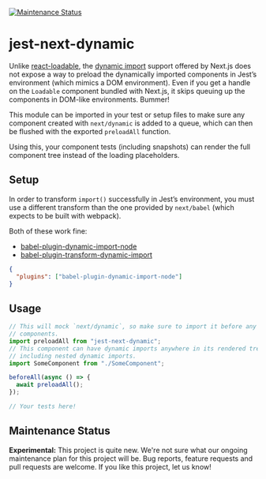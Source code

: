 [![Maintenance Status][maintenance-image]](#maintenance-status)

# jest-next-dynamic

Unlike [react-loadable](https://github.com/jamiebuilds/react-loadable), the
[dynamic import](https://github.com/zeit/next.js#dynamic-import) support
offered by Next.js does not expose a way to preload the dynamically imported
components in Jest’s environment (which mimics a DOM environment). Even if you
get a handle on the `Loadable` component bundled with Next.js, it skips queuing
up the components in DOM-like environments. Bummer!

This module can be imported in your test or setup files to make sure any
component created with `next/dynamic` is added to a queue, which can then be
flushed with the exported `preloadAll` function.

Using this, your component tests (including snapshots) can render the full
component tree instead of the loading placeholders.

## Setup

In order to transform `import()` successfully in Jest’s environment, you must
use a different transform than the one provided by `next/babel` (which expects
to be built with webpack).

Both of these work fine:

- [babel-plugin-dynamic-import-node](https://www.npmjs.com/package/babel-plugin-dynamic-import-node)
- [babel-plugin-transform-dynamic-import](https://www.npmjs.com/package/babel-plugin-transform-dynamic-import)

```json
{
  "plugins": ["babel-plugin-dynamic-import-node"]
}
```

## Usage

```js
// This will mock `next/dynamic`, so make sure to import it before any of your
// components.
import preloadAll from "jest-next-dynamic";
// This component can have dynamic imports anywhere in its rendered tree,
// including nested dynamic imports.
import SomeComponent from "./SomeComponent";

beforeAll(async () => {
  await preloadAll();
});

// Your tests here!
```
## Maintenance Status

**Experimental:** This project is quite new. We're not sure what our ongoing maintenance plan for this project will be. Bug reports, feature requests and pull requests are welcome. If you like this project, let us know!

[maintenance-image]: https://img.shields.io/badge/maintenance-experimental-blueviolet.svg

